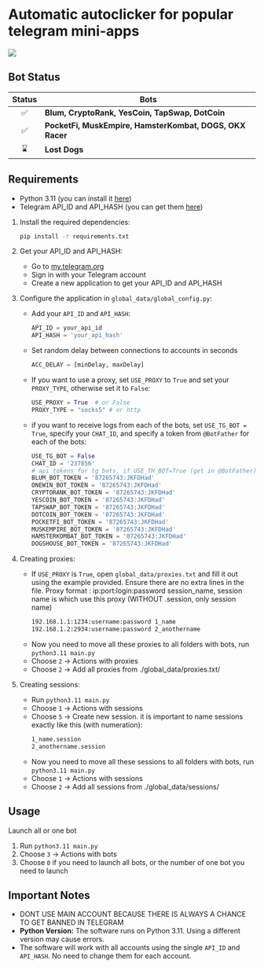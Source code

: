 
# Automatic autoclicker for popular telegram mini-apps
![](https://i.ibb.co/7QBLHsT/result.png)

## Bot Status

| Status | Bots                                            |
|:------:|-------------------------------------------------|
|   ✅   | **Blum, CryptoRank, YesCoin, TapSwap, DotCoin**       |
|   ✅   | **PocketFi, MuskEmpire, HamsterKombat, DOGS, OKX Racer**       |
|   ⌛   | **Lost Dogs**                        |


## Requirements
- Python 3.11 (you can install it [here](https://www.python.org/downloads/release/python-3110/))
- Telegram API_ID and API_HASH (you can get them [here](https://my.telegram.org/auth?to=apps))

1. Install the required dependencies:
   ```bash
   pip install -r requirements.txt
   ```

2. Get your API_ID and API_HASH:
   - Go to [my.telegram.org](https://my.telegram.org/auth?to=apps)
   - Sign in with your Telegram account
   - Create a new application to get your API_ID and API_HASH

3. Configure the application in `global_data/global_config.py`:
   - Add your `API_ID` and `API_HASH`:
     ```python
     API_ID = your_api_id
     API_HASH = 'your_api_hash'
     ```

   - Set random delay between connections to accounts in seconds
     ```python
     ACC_DELAY = [minDelay, maxDelay]
     ```

   - If you want to use a proxy, set `USE_PROXY` to `True` and set your `PROXY_TYPE`, otherwise set it to `False`:
     ```python
     USE_PROXY = True  # or False
     PROXY_TYPE = "socks5" # or http
     ```

   - if you want to receive logs from each of the bots, set `USE_TG_BOT = True`, specify your `CHAT_ID`, and specify a token from `@BotFather` for each of the bots:
     ```python
     USE_TG_BOT = False
     CHAT_ID = '237856'
     # api tokens for tg bots, if USE_TH_BOT=True (get in @BotFather)
     BLUM_BOT_TOKEN = '87265743:JKFDHad'
     ONEWIN_BOT_TOKEN = '87265743:JKFDHad'
     CRYPTORANK_BOT_TOKEN = '87265743:JKFDHad'
     YESCOIN_BOT_TOKEN = '87265743:JKFDHad'
     TAPSWAP_BOT_TOKEN = '87265743:JKFDHad'
     DOTCOIN_BOT_TOKEN = '87265743:JKFDHad'
     POCKETFI_BOT_TOKEN = '87265743:JKFDHad'
     MUSKEMPIRE_BOT_TOKEN = '87265743:JKFDHad'
     HAMSTERKOMBAT_BOT_TOKEN = '87265743:JKFDHad'
     DOGSHOUSE_BOT_TOKEN = '87265743:JKFDHad'
     ```

4. Creating proxies:
   - If `USE_PROXY` is `True`, open `global_data/proxies.txt` and fill it out using the example provided. Ensure there are no extra lines in the file.
   Proxy format : ip:port:login:password session_name, session name is which use this proxy (WITHOUT .session, only session name)
      ```txt
      192.168.1.1:1234:username:password 1_name
      192.168.1.2:2934:username:password 2_anothername
      ```
   - Now you need to move all these proxies to all folders with bots, run `python3.11 main.py`
   - Choose `2` -> Actions with proxies
   - Choose `2` -> Add all proxies from ./global_data/proxies.txt/
     
5. Creating sessions:
   - Run `python3.11 main.py`
   - Choose `1` -> Actions with sessions
   - Choose `5` -> Create new session. it is important to name sessions exactly like this (with numeration):
      ```txt
      1_name.session
      2_anothername.session
      ```
   - Now you need to move all these sessions to all folders with bots, run `python3.11 main.py`
   - Choose `1` -> Actions with sessions
   - Choose `2` -> Add all sessions from ./global_data/sessions/

## Usage

Launch all or one bot
1. Run `python3.11 main.py`
2. Choose `3` -> Actions with bots
3. Choose `0` if you need to launch all bots, or the number of one bot you need to launch


## Important Notes

- DONT USE MAIN ACCOUNT BECAUSE THERE IS ALWAYS A CHANCE TO GET BANNED IN TELEGRAM
- **Python Version:** The software runs on Python 3.11. Using a different version may cause errors.
- The software will work with all accounts using the single `API_ID` and `API_HASH`. No need to change them for each account.

